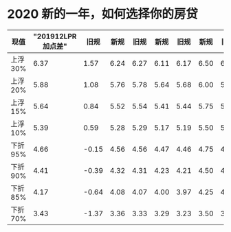 # 2020 新的一年，如何选择你的房贷


| 现值	|"201912LPR加点差"|	旧规|	新规|	旧规|	新规|	旧规|	新规|	旧规|	新规|
| ------------- | ----------- | ----------- | ----------- | ----------- | ----------- | ----------- | ----------- | ----------- | ----------- |
|上浮 30%	|6.37 	|1.57 	|6.24 	|6.27 	|6.11 	|6.17 	|6.50 	|6.47 	|6.63 	|6.57 |
|上浮 20%	|5.88 	|1.08 	|5.76 	|5.78 	|5.64 	|5.68 	|6.00 	|5.98 	|6.12 	|6.08 |
|上浮 15%	|5.64 	|0.84 	|5.52 	|5.54 	|5.41 	|5.44 	|5.75 	|5.74 	|5.87 	|5.84 |
|上浮 10%	|5.39 	|0.59 	|5.28 	|5.29 	|5.17 	|5.19 	|5.50 	|5.49 	|5.61 	|5.59 |
|下折 95%	|4.66 	|-0.15 	|4.56 	|4.56 	|4.47 	|4.46 	|4.75 	|4.76 	|4.85 	|4.86 |
|下折 90%	|4.41 	|-0.39 	|4.32 	|4.31 	|4.23 	|4.21 	|4.50 	|4.51 	|4.59 	|4.61 |
|下折 85%	|4.17 	|-0.64 	|4.08 	|4.07 	|4.00 	|3.97 	|4.25 	|4.27 	|4.34 	|4.37 |
|下折 70%	|3.43 	|-1.37 	|3.36 	|3.33 	|3.29 	|3.23 	|3.50 	|3.53 	|3.57 	|3.63 |
